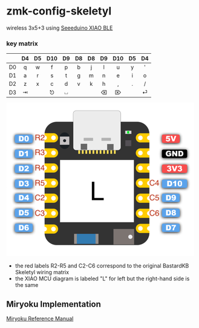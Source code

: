 # zmk-config-skeletyl
wireless 3x5+3 using [Seeeduino XIAO BLE](https://wiki.seeedstudio.com/XIAO_BLE/)

### key matrix

|     | D4  | D5  | D10  | D9  | D8  | D8  | D9  | D10  | D5  | D4  |
| :-: | :-: | :-: | :-: | :-: | :-: | :-: | :-: | :-: | :-: | :-: |
| D0  |  q  |  w  |  f  |  p  |  b  |  j  |  l  |  u  |  y  |  '  |
| D1  |  a  |  r  |  s  |  t  |  g  |  m  |  n  |  e  |  i  |  o  |
| D2  |  z  |  x  |  c  |  d  |  v  |  k  |  h  |  ,  |  .  |  /  |
| D3  |  ⇥  |     | ⎋  |  ⏘  |     |     |  ⌫  |  ⌦  |     |  ⏎  |

![alt text](xiao-pins.png)

- the red labels R2-R5 and C2-C6 correspond to the original BastardKB Skeletyl wiring matrix
- the XIAO MCU diagram is labeled "L" for left but the right-hand side is the same

## Miryoku Implementation

[Miryoku Reference Manual](https://github.com/manna-harbour/miryoku/tree/master/docs/reference)